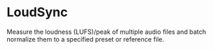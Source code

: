 # LoudSync
Measure the loudness (LUFS)/peak of multiple audio files and batch normalize them to a specified preset or reference file.
